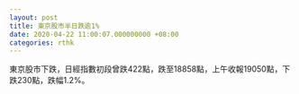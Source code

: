 ```yaml
---
layout: post
title: 東京股市半日跌逾1%
date: 2020-04-22 11:00:07.000000000 +08:00
categories: rthk
---
```


東京股市下跌，日經指數初段曾跌422點，跌至18858點，上午收報19050點，下跌230點，跌幅1.2%。
